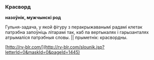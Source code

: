 ### Красворд
**назоўнік, мужчынскі род**

Гульня-задача, у якой фігуру з перакрыжаванымі радамі клетак патрэбна запоўніць літарамі так, каб па вертыкалях і гарызанталях атрымаліся патрэбныя словы. || прыметнік: красвордны.

<a rel="author">[http://rv-blr.com/](http://rv-blr.com/slounik.jsp?letterId=0&maskId=0&pageId=1445)</a>

